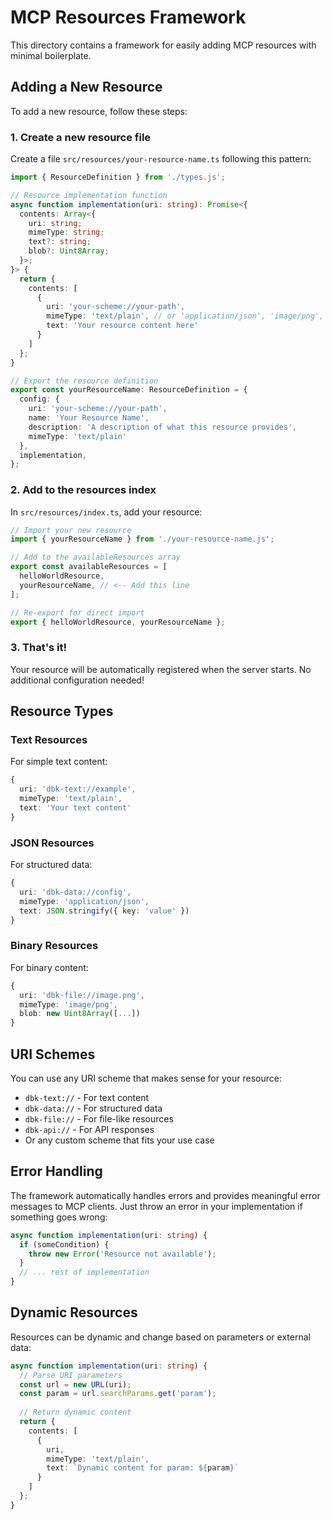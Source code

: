 # MCP Resources Framework

This directory contains a framework for easily adding MCP resources with minimal boilerplate.

## Adding a New Resource

To add a new resource, follow these steps:

### 1. Create a new resource file

Create a file `src/resources/your-resource-name.ts` following this pattern:

```typescript
import { ResourceDefinition } from './types.js';

// Resource implementation function
async function implementation(uri: string): Promise<{
  contents: Array<{
    uri: string;
    mimeType: string;
    text?: string;
    blob?: Uint8Array;
  }>;
}> {
  return {
    contents: [
      {
        uri: 'your-scheme://your-path',
        mimeType: 'text/plain', // or 'application/json', 'image/png', etc.
        text: 'Your resource content here'
      }
    ]
  };
}

// Export the resource definition
export const yourResourceName: ResourceDefinition = {
  config: {
    uri: 'your-scheme://your-path',
    name: 'Your Resource Name',
    description: 'A description of what this resource provides',
    mimeType: 'text/plain'
  },
  implementation,
};
```

### 2. Add to the resources index

In `src/resources/index.ts`, add your resource:

```typescript
// Import your new resource
import { yourResourceName } from './your-resource-name.js';

// Add to the availableResources array
export const availableResources = [
  helloWorldResource,
  yourResourceName, // <-- Add this line
];

// Re-export for direct import
export { helloWorldResource, yourResourceName };
```

### 3. That's it!

Your resource will be automatically registered when the server starts. No additional configuration needed!

## Resource Types

### Text Resources
For simple text content:
```typescript
{
  uri: 'dbk-text://example',
  mimeType: 'text/plain',
  text: 'Your text content'
}
```

### JSON Resources
For structured data:
```typescript
{
  uri: 'dbk-data://config',
  mimeType: 'application/json',
  text: JSON.stringify({ key: 'value' })
}
```

### Binary Resources
For binary content:
```typescript
{
  uri: 'dbk-file://image.png',
  mimeType: 'image/png',
  blob: new Uint8Array([...])
}
```

## URI Schemes

You can use any URI scheme that makes sense for your resource:
- `dbk-text://` - For text content
- `dbk-data://` - For structured data  
- `dbk-file://` - For file-like resources
- `dbk-api://` - For API responses
- Or any custom scheme that fits your use case

## Error Handling

The framework automatically handles errors and provides meaningful error messages to MCP clients. Just throw an error in your implementation if something goes wrong:

```typescript
async function implementation(uri: string) {
  if (someCondition) {
    throw new Error('Resource not available');
  }
  // ... rest of implementation
}
```

## Dynamic Resources

Resources can be dynamic and change based on parameters or external data:

```typescript
async function implementation(uri: string) {
  // Parse URI parameters
  const url = new URL(uri);
  const param = url.searchParams.get('param');
  
  // Return dynamic content
  return {
    contents: [
      {
        uri,
        mimeType: 'text/plain',
        text: `Dynamic content for param: ${param}`
      }
    ]
  };
}
```